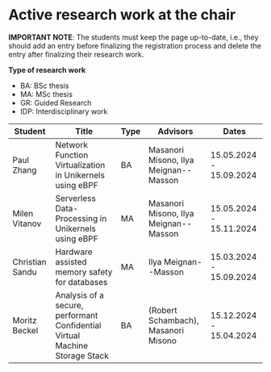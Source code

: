 # Active research work at the chair


**IMPORTANT NOTE**: The students must keep the page up-to-date, i.e., they should add an entry before finalizing the registration process and delete the entry after finalizing their research work.

**Type of research work** 
  - BA: BSc thesis
  - MA: MSc thesis
  - GR: Guided Research
  - IDP: Interdisciplinary work

| Student            | Title                                                                                 | Type | Advisors          | Dates |
| ------------------ | ------------------------------------------------------------------------------------- | ---- | ----------------- | --------------- |
| Paul Zhang         |       Network Function Virtualization in Unikernels using eBPF                                   | BA   | Masanori Misono, Ilya Meignan--Masson | 15.05.2024 - 15.09.2024 |
| Milen Vitanov      |  Serverless Data-Processing in Unikernels using eBPF                                       | MA   | Masanori Misono, Ilya Meignan--Masson | 15.05.2024 - 15.11.2024 |
| Christian Sandu    | Hardware assisted memory safety for databases | MA | Ilya Meignan--Masson | 15.03.2024 - 15.09.2024 |
| Moritz Beckel      | Analysis of a secure, performant Confidential Virtual Machine Storage Stack | BA |(Robert Schambach), Masanori Misono | 15.12.2024 - 15.04.2024 |
